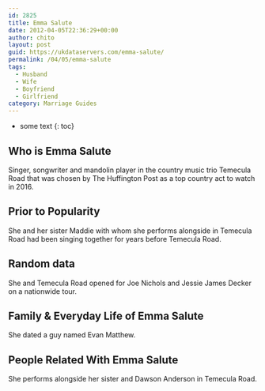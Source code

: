 ```yaml
---
id: 2825
title: Emma Salute
date: 2012-04-05T22:36:29+00:00
author: chito
layout: post
guid: https://ukdataservers.com/emma-salute/
permalink: /04/05/emma-salute
tags:
  - Husband
  - Wife
  - Boyfriend
  - Girlfriend
category: Marriage Guides
---
```


* some text
{: toc}


## Who is  Emma Salute
                  
                  
                  
Singer, songwriter and mandolin player in the country music trio Temecula Road that was chosen by The Huffington Post as a top country act to watch in 2016.
                  
                
                
                
## Prior to Popularity 
                  
                  
                  
She and her sister Maddie with whom she performs alongside in Temecula Road had been singing together for years before Temecula Road.
                  
                
                
                
## Random data 
                  
                  
                  
She and Temecula Road opened for Joe Nichols and Jessie James Decker on a nationwide tour.
                  
                
                
                
## Family & Everyday Life of Emma Salute
                  
                  
                  
She dated a guy named Evan Matthew.
                  
                
                
                
## People Related With  Emma Salute
                  
                  
                  
She performs alongside her sister and Dawson Anderson in Temecula Road.
                  
                
              
            
          
          
          
    
    
  
